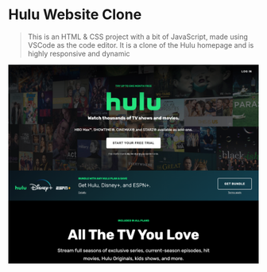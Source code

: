 # Hulu Website Clone

> This is an HTML & CSS project with a bit of JavaScript, made using VSCode as the code editor. It is a clone of the Hulu homepage and is highly responsive and dynamic

![Hulu Clone](/img/screen.png 'Hulu Clone')
